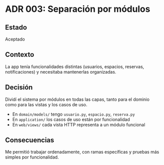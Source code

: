 # ADR 003: Separación por módulos

## Estado
Aceptado

## Contexto
La app tenía funcionalidades distintas (usuarios, espacios, reservas, notificaciones) y necesitaba mantenerlas organizadas.

## Decisión
Dividí el sistema por módulos en todas las capas, tanto para el dominio como para las vistas y los casos de uso.
- En `domain/models/` tengo `usuario.py`, `espacio.py`, `reserva.py`
- En `application/` los casos de uso están por funcionalidad
- En `web/views/` cada vista HTTP representa a un módulo funcional

## Consecuencias
Me permitió trabajar ordenadamente, con ramas específicas y pruebas más simples por funcionalidad.
